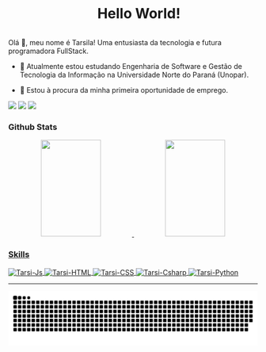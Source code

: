 <!-- Title -->
<div id="user-content-toc">
  <ul align="center">
    <summary><h1 style="display: inline-block">Hello World!</h1></summary>
</div>
    
<!-- Presentation -->
<p>
  Olá 👋, meu nome é Tarsila! Uma entusiasta da tecnologia e futura programadora FullStack.

  - 🌱 Atualmente estou estudando Engenharia de Software e Gestão de Tecnologia da Informação na Universidade Norte do Paraná (Unopar).

  - 🔭 Estou à procura da minha primeira oportunidade de emprego.
</p>
<!-- Connect -->
<div>
  <a href = "mailto:tarsilabarrosfritz05@outlook.com"><img src="https://img.shields.io/badge/-Gmail-%23333?style=for-the-badge&logo=gmail&logoColor=white" target="_blank"></a>
  <a href="https://www.linkedin.com/in/tarsibfritz/" target="_blank"><img src="https://img.shields.io/badge/-LinkedIn-%230077B5?style=for-the-badge&logo=linkedin&logoColor=white" target="_blank"></a>
    <a href="https://www.instagram.com/fritz.tarsila/?next=%2F" target="_blank"><img src="https://img.shields.io/badge/-Instagram-%23E4405F?style=for-the-badge&logo=instagram&logoColor=white" target="_blank"></a>
</div>

<!-- Status -->
<h3>Github Stats</h3>
<div align="center">
  <a href="https://github.com/tarsibfritz"/>
    <img width="49%" height="195px"src="https://github-readme-stats.vercel.app/api?username=tarsibfritz&show_icons=true&theme=aura_dark&include_all_commits=true&count_private=true"/>
    <img width="49%" height="195px" src="https://github-readme-stats.vercel.app/api/top-langs/?username=tarsibfritz&layout=compact&langs_count=16&theme=aura_dark"/>
</div>


<!-- Skills -->
<h3>Skills</h3>
<div style="display: inline_block">
  <img align="center" alt="Tarsi-Js" height="30" width="40" src="https://cdn.jsdelivr.net/gh/devicons/devicon@latest/icons/javascript/javascript-original.svg"/>
  <img align="center" alt="Tarsi-HTML" height="30" width="40" src="https://cdn.jsdelivr.net/gh/devicons/devicon@latest/icons/html5/html5-original.svg"/>
  <img align="center" alt="Tarsi-CSS" height="30" width="40" src="https://cdn.jsdelivr.net/gh/devicons/devicon@latest/icons/css3/css3-original.svg"/>
<img align="center" alt="Tarsi-Csharp" height="30" width="40" src="https://cdn.jsdelivr.net/gh/devicons/devicon@latest/icons/csharp/csharp-original.svg"/>
  <img align="center" alt="Tarsi-Python" height="30" width="40" src="https://cdn.jsdelivr.net/gh/devicons/devicon@latest/icons/python/python-original.svg" />
</div>

<hr/>
<picture>
  <source media="(prefers-color-scheme: dark)" srcset="https://raw.githubusercontent.com/tarsibfritz/tarsibfritz/output/github-contribution-grid-snake-dark.svg">
  <source media="(prefers-color-scheme: light)" srcset="https://raw.githubusercontent.com/tarsibfritz/tarsibfritz/output/github-contribution-grid-snake.svg">
  <img alt="github contribution grid snake animation" src="https://raw.githubusercontent.com/tarsibfritz/tarsibfritz/output/github-contribution-grid-snake.svg">
</picture>

